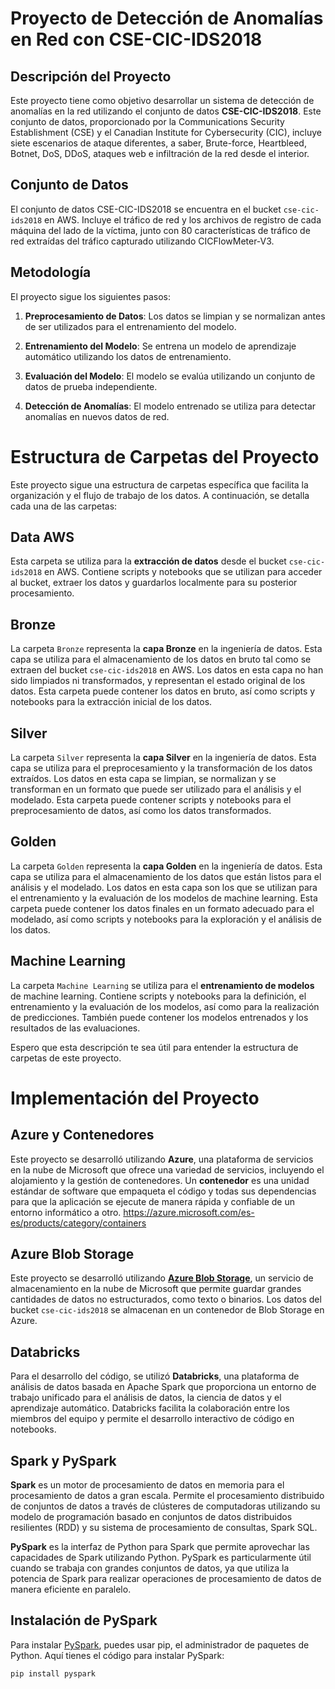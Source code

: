 # Proyecto de Detección de Anomalías en Red con CSE-CIC-IDS2018

## Descripción del Proyecto

Este proyecto tiene como objetivo desarrollar un sistema de detección de anomalías en la red utilizando el conjunto de datos **CSE-CIC-IDS2018**. Este conjunto de datos, proporcionado por la Communications Security Establishment (CSE) y el Canadian Institute for Cybersecurity (CIC), incluye siete escenarios de ataque diferentes, a saber, Brute-force, Heartbleed, Botnet, DoS, DDoS, ataques web e infiltración de la red desde el interior.

## Conjunto de Datos

El conjunto de datos CSE-CIC-IDS2018 se encuentra en el bucket `cse-cic-ids2018` en AWS. Incluye el tráfico de red y los archivos de registro de cada máquina del lado de la víctima, junto con 80 características de tráfico de red extraídas del tráfico capturado utilizando CICFlowMeter-V3.

## Metodología

El proyecto sigue los siguientes pasos:

1. **Preprocesamiento de Datos**: Los datos se limpian y se normalizan antes de ser utilizados para el entrenamiento del modelo.

2. **Entrenamiento del Modelo**: Se entrena un modelo de aprendizaje automático utilizando los datos de entrenamiento.

3. **Evaluación del Modelo**: El modelo se evalúa utilizando un conjunto de datos de prueba independiente.

4. **Detección de Anomalías**: El modelo entrenado se utiliza para detectar anomalías en nuevos datos de red.

# Estructura de Carpetas del Proyecto

Este proyecto sigue una estructura de carpetas específica que facilita la organización y el flujo de trabajo de los datos. A continuación, se detalla cada una de las carpetas:

## Data AWS

Esta carpeta se utiliza para la **extracción de datos** desde el bucket `cse-cic-ids2018` en AWS. Contiene scripts y notebooks que se utilizan para acceder al bucket, extraer los datos y guardarlos localmente para su posterior procesamiento.

## Bronze

La carpeta `Bronze` representa la **capa Bronze** en la ingeniería de datos. Esta capa se utiliza para el almacenamiento de los datos en bruto tal como se extraen del bucket `cse-cic-ids2018` en AWS. Los datos en esta capa no han sido limpiados ni transformados, y representan el estado original de los datos. Esta carpeta puede contener los datos en bruto, así como scripts y notebooks para la extracción inicial de los datos.

## Silver

La carpeta `Silver` representa la **capa Silver** en la ingeniería de datos. Esta capa se utiliza para el preprocesamiento y la transformación de los datos extraídos. Los datos en esta capa se limpian, se normalizan y se transforman en un formato que puede ser utilizado para el análisis y el modelado. Esta carpeta puede contener scripts y notebooks para el preprocesamiento de datos, así como los datos transformados.

## Golden

La carpeta `Golden` representa la **capa Golden** en la ingeniería de datos. Esta capa se utiliza para el almacenamiento de los datos que están listos para el análisis y el modelado. Los datos en esta capa son los que se utilizan para el entrenamiento y la evaluación de los modelos de machine learning. Esta carpeta puede contener los datos finales en un formato adecuado para el modelado, así como scripts y notebooks para la exploración y el análisis de los datos.

## Machine Learning

La carpeta `Machine Learning` se utiliza para el **entrenamiento de modelos** de machine learning. Contiene scripts y notebooks para la definición, el entrenamiento y la evaluación de los modelos, así como para la realización de predicciones. También puede contener los modelos entrenados y los resultados de las evaluaciones.

Espero que esta descripción te sea útil para entender la estructura de carpetas de este proyecto. 

# Implementación del Proyecto

## Azure y Contenedores

Este proyecto se desarrolló utilizando **Azure**, una plataforma de servicios en la nube de Microsoft que ofrece una variedad de servicios, incluyendo el alojamiento y la gestión de contenedores. Un **contenedor** es una unidad estándar de software que empaqueta el código y todas sus dependencias para que la aplicación se ejecute de manera rápida y confiable de un entorno informático a otro. https://azure.microsoft.com/es-es/products/category/containers

## Azure Blob Storage

Este proyecto se desarrolló utilizando **[Azure Blob Storage](https://azure.microsoft.com/es-es/products/storage/blobs#feature-uidb396)**, un servicio de almacenamiento en la nube de Microsoft que permite guardar grandes cantidades de datos no estructurados, como texto o binarios. Los datos del bucket `cse-cic-ids2018` se almacenan en un contenedor de Blob Storage en Azure.

## Databricks

Para el desarrollo del código, se utilizó **Databricks**, una plataforma de análisis de datos basada en Apache Spark que proporciona un entorno de trabajo unificado para el análisis de datos, la ciencia de datos y el aprendizaje automático. Databricks facilita la colaboración entre los miembros del equipo y permite el desarrollo interactivo de código en notebooks.

## Spark y PySpark

**Spark** es un motor de procesamiento de datos en memoria para el procesamiento de datos a gran escala. Permite el procesamiento distribuido de conjuntos de datos a través de clústeres de computadoras utilizando su modelo de programación basado en conjuntos de datos distribuidos resilientes (RDD) y su sistema de procesamiento de consultas, Spark SQL.

**PySpark** es la interfaz de Python para Spark que permite aprovechar las capacidades de Spark utilizando Python. PySpark es particularmente útil cuando se trabaja con grandes conjuntos de datos, ya que utiliza la potencia de Spark para realizar operaciones de procesamiento de datos de manera eficiente en paralelo.

## Instalación de PySpark

Para instalar [PySpark](https://spark.apache.org/docs/latest/api/python/index.html), puedes usar pip, el administrador de paquetes de Python. Aquí tienes el código para instalar PySpark:

```python
pip install pyspark
```
